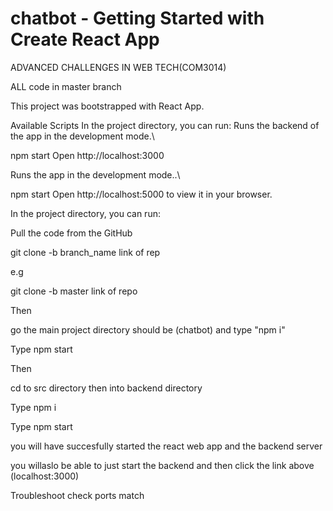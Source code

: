 # chatbot - Getting Started with Create React App
 ADVANCED CHALLENGES IN WEB TECH(COM3014)
 
 
 
 
 ALL code in master branch




This project was bootstrapped with React App.

Available Scripts
In the project directory, you can run: Runs the backend of the app in the development mode.\

npm start
Open http://localhost:3000

Runs the app in the development mode..\

npm start
Open http://localhost:5000 to view it in your browser.

In the project directory, you can run:

Pull the code from the GitHub

git clone -b branch_name link of rep

e.g

git clone -b master link of repo

Then

go the main project directory should be (chatbot) and type "npm i"

Type npm start

Then

cd to src directory then into backend directory

Type npm i

Type npm start

you will have succesfully started the react web app and the backend server

you willaslo be able to just start the backend and then click the link above (localhost:3000)

Troubleshoot check ports match
